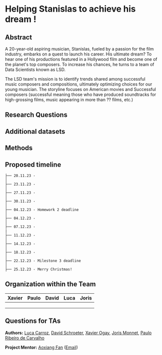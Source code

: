 # Helping Stanislas to achieve his dream !

## Abstract

A 20-year-old aspiring musician, Stanislas, fueled by a passion for the film industry, embarks on a quest to launch his career. His ultimate dream? To hear one of his productions featured in a Hollywood film and become one of the planet's top composers. To increase his chances, he turns to a team of Data Scientists known as LSD.

The LSD team's mission is to identify trends shared among successful music composers and compositions, ultimately optimizing choices for our young musician. The storyline focuses on American movies and Successful composers (successful meaning those who have produced soundtracks for high-grossing films, music appearing in more than ?? films, etc.)

## Research Questions

## Additional datasets

## Methods

## Proposed timeline

```
├── 20.11.23 - 
│  
├── 23.11.23 - 
│  
├── 27.11.23 -
│  
├── 30.11.23 -
│  
├── 04.12.23 - Homework 2 deadline
│  
├── 04.12.23 -
│  
├── 07.12.23 -
|
├── 11.12.23 - 
│
├── 14.12.23 - 
│  
├── 18.12.23 - 
│    
├── 22.12.23 - Milestone 3 deadline
│  
├── 25.12.23 - Merry Christmas!

```

## Organization within the Team

|Xavier|Paulo|David|Luca|Joris|
|---|---|---|---|---|
|   |   |   |   |   |
|   |   |   |   |   |
|   |   |   |   |   |

## Questions for TAs


**Authors:** [Luca Carroz](https://people.epfl.ch/emilie.carroz), [David Schroeter](https://people.epfl.ch/david.schroeter), 
[Xavier Ogay](https://people.epfl.ch/xavier.ogay), [Joris Monnet](https://people.epfl.ch/joris.monnet),
[Paulo Ribeiro de Carvalho](https://people.epfl.ch/paulo.ribeirodecarvalho)

**Project Mentor:** [Aoxiang Fan](https://people.epfl.ch/aoxiang.fan) ([Email](mailto:aoxiang.fan@epfl.ch))
